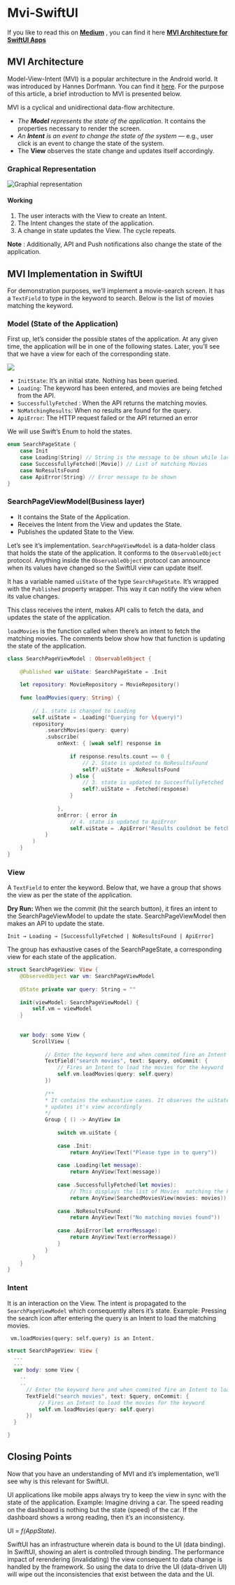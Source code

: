 # Mvi-SwiftUI

If you like to read this on __[Medium](https://medium.com/better-programming/mvi-architecture-for-swiftui-apps-cff44428394)__ , you can find it here __[MVI Architecture for SwiftUI Apps](https://medium.com/better-programming/mvi-architecture-for-swiftui-apps-cff44428394)__

## MVI Architecture ##
Model-View-Intent (MVI) is a popular architecture in the Android world. It was introduced by Hannes Dorfmann. You can find it [here](http://hannesdorfmann.com/android/mosby3-mvi-1). For the purpose of this article, a brief introduction to MVI is presented below.

MVI is a cyclical and unidirectional data-flow architecture.
* _The __Model__ represents the state of the application_. It contains the properties necessary to render the screen.
* _An __Intent__ is an event to change the state of the system_ — e.g., user click is an event to change the state of the system.
* The __View__ observes the state change and updates itself accordingly.

### Graphical Representation
![Graphial representation](https://miro.medium.com/max/1400/1*6i4EBK-J7ZGFQIpQGtpozg.jpeg)

#### Working 
1. The user interacts with the View to create an Intent.
2. The Intent changes the state of the application.
3. A change in state updates the View. The cycle repeats.

__Note__ : Additionally, API and Push notifications also change the state of the application.



## MVI Implementation in SwiftUI

For demonstration purposes, we’ll implement a movie-search screen. It has a `TextField` to type in the keyword to search. Below is the list of movies matching the keyword.

### Model (State of the Application)

First up, let’s consider the possible states of the application. At any given time, the application will be in one of the following states. Later, you’ll see that we have a view for each of the corresponding state.
 
![](https://miro.medium.com/max/1400/1*g82aZqvkzI_PayV9KMP8Bw.jpeg)

* `InitState`: It’s an initial state. Nothing has been queried.
* `Loading`: The keyword has been entered, and movies are being fetched from the API.
* `SuccessfullyFetched` : When the API returns the matching movies.
* `NoMatchingResults`: When no results are found for the query.
* `ApiError`: The HTTP request failed or the API returned an error




We will use Swift’s Enum to hold the states.

```swift
enum SearchPageState {
    case Init
    case Loading(String) // String is the message to be shown while laoding
    case SuccessfullyFetched([Movie]) // List of matching Movies
    case NoResultsFound
    case ApiError(String) // Error message to be shown
}
```


### SearchPageViewModel(Business layer)

* It contains the State of the Application.
* Receives the Intent from the View and updates the State.
* Publishes the updated State to the View.

Let’s see it’s implementation. `SearchPageViewModel` is a data-holder class that holds the state of the application. 
It conforms to the `ObservableObject` protocol. Anything inside the `ObservableObject` protocol can announce when its values have changed so the SwiftUI view can update itself.

It has a variable named `uiState` of the type `SearchPageState`. It’s wrapped with the `Published` property wrapper. This way it can notify the view when its value changes.

This class receives the intent, makes API calls to fetch the data, and updates the state of the application.

`loadMovies` is the function called when there’s an intent to fetch the matching movies. The comments below show how that function is updating the state of the application.

```swift
class SearchPageViewModel : ObservableObject {
    
    @Published var uiState: SearchPageState = .Init
    
    let repository: MovieRepository = MovieRepository()
    
    func loadMovies(query: String) {
        
        // 1. state is changed to Loading
        self.uiState = .Loading("Querying for \(query)")
        repository
            .searchMovies(query: query)
            .subscribe(
                onNext: { [weak self] response in
                    
                    if response.results.count == 0 {
                        // 2. State is updated to NoResultsFound
                        self?.uiState = .NoResultsFound
                    } else {
                        // 3. state is updated to SuccesffullyFetched
                        self?.uiState = .Fetched(response)
                    }
                    
                },
                onError: { error in
                    // 4. state is updated to ApiError
                    self.uiState = .ApiError("Results couldnot be fetched")
            }
        )
    }
}
```

### View

A `TextField` to enter the keyword. Below that, we have a group that shows the view as per the state of the application.

__Dry Run:__  When we the commit (hit the search button), it fires an intent to the SearchPageViewModel to update the state. SearchPageViewModel then makes an API to update the state.

``` Init → Loading → [SuccessfullyFetched | NoResultsFound | ApiError] ```

The group has exhaustive cases of the SearchPageState, a corresponding view for each state of the application.

```swift
struct SearchPageView: View {
    @ObservedObject var vm: SearchPageViewModel
    
    @State private var query: String = ""
    
    init(viewModel: SearchPageViewModel) {
        self.vm = viewModel
    }
    
    
    var body: some View {
        ScrollView {
            
            // Enter the keyword here and when commited fire an Intent to load the movies
            TextField("search movies", text: $query, onCommit: {
                // Fires an Intent to load the movies for the keyword 
                self.vm.loadMovies(query: self.query)
            })
            
            /**
            * It contains the exhaustive cases. It observes the uiState and
            * updates it's view accordingly
            */
            Group { () -> AnyView in
                
                switch vm.uiState {
                
                case .Init:
                    return AnyView(Text("Please type in to query"))
                
                case .Loading(let message):
                    return AnyView(Text(message))
                
                case .SuccessfullyFetched(let movies):
                    // This displays the list of Movies  matching the keyword
                    return AnyView(SearchedMoviesView(movies: movies))
                    
                case .NoResultsFound:
                    return AnyView(Text("No matching movies found"))
                    
                case .ApiError(let errorMessage):
                    return AnyView(Text(errorMessage))
                }
            }
        }
    }
}
```

### Intent

It is an interaction on the View. The intent is propagated to the `SearchPageViewModel` which consequently alters it’s state. Example: Pressing the search icon after entering the query is an Intent to load the matching movies.

``` vm.loadMovies(query: self.query) is an Intent.```

```swift
struct SearchPageView: View {
  ...
  ...
  var body: some View {
    ..
    ..
      // Enter the keyword here and when commited fire an Intent to load the movies
      TextField("search movies", text: $query, onCommit: {
          // Fires an Intent to load the movies for the keyword 
          self.vm.loadMovies(query: self.query)
      })
  }

}
```


## Closing Points

Now that you have an understanding of MVI and it’s implementation, we’ll see why is this relevant for SwiftUI.

UI applications like mobile apps always try to keep the view in sync with the state of the application. Example: Imagine driving a car. The speed reading on the dashboard is nothing but the state (speed) of the car. If the dashboard shows a wrong reading, then it’s an inconsistency.  

 UI = _f(AppState)_. 
 
 
 SwiftUI has an infrastructure wherein data is bound to the UI (data binding). In SwiftUI, showing an alert is controlled through binding. The performance impact of rerendering (invalidating) the view consequent to data change is handled by the framework. So using the data to drive the UI (data-driven UI) will wipe out the inconsistencies that exist between the data and the UI.




